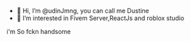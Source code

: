 - 👋 Hi, I’m @udinJmng, you can call me Dustine
- 👀 I’m interested in Fivem Server,ReactJs and roblox studio


i'm So fckn handsome
<!---
udinJmng/udinJmng is a ✨ special ✨ repository because its `README.md` (this file) appears on your GitHub profile.
You can click the Preview link to take a look at your changes.
--->
